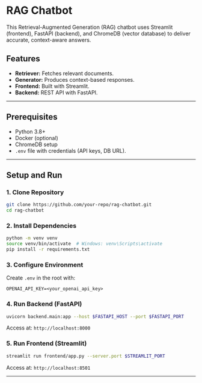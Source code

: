 # RAG Chatbot

This Retrieval-Augmented Generation (RAG) chatbot uses Streamlit (frontend), FastAPI (backend), and ChromeDB (vector database) to deliver accurate, context-aware answers.

## Features
- **Retriever:** Fetches relevant documents.
- **Generator:** Produces context-based responses.
- **Frontend:** Built with Streamlit.
- **Backend:** REST API with FastAPI.

---

## Prerequisites
- Python 3.8+
- Docker (optional)
- ChromeDB setup
- `.env` file with credentials (API keys, DB URL).

---

## Setup and Run

### 1. Clone Repository
```bash
git clone https://github.com/your-repo/rag-chatbot.git
cd rag-chatbot
```

### 2. Install Dependencies
```bash
python -m venv venv
source venv/bin/activate  # Windows: venv\Scripts\activate
pip install -r requirements.txt
```

### 3. Configure Environment
Create `.env` in the root with:
```env
OPENAI_API_KEY=<your_openai_api_key>
```

### 4. Run Backend (FastAPI)
```bash
uvicorn backend.main:app --host $FASTAPI_HOST --port $FASTAPI_PORT
```
Access at: `http://localhost:8000`

### 5. Run Frontend (Streamlit)
```bash
streamlit run frontend/app.py --server.port $STREAMLIT_PORT
```
Access at: `http://localhost:8501`

---
